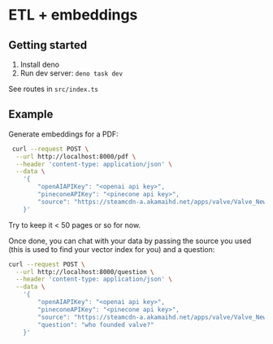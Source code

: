# ETL + embeddings


## Getting started

1. Install deno
1. Run dev server: `deno task dev`

See routes in `src/index.ts`

## Example

Generate embeddings for a PDF:
```bash
 curl --request POST \
  --url http://localhost:8000/pdf \
  --header 'content-type: application/json' \
  --data \
    '{
        "openAIAPIKey": "<openai api key>",
        "pineconeAPIKey": "<pinecone api key>",
        "source": "https://steamcdn-a.akamaihd.net/apps/valve/Valve_NewEmployeeHandbook.pdf"
    }'
```
Try to keep it < 50 pages or so for now.

Once done, you can chat with your data by passing the source you used (this is used to find your vector index for you) and a question:

```bash
curl --request POST \
  --url http://localhost:8000/question \
  --header 'content-type: application/json' \
  --data \
    '{
        "openAIAPIKey": "<openai api key>",
        "pineconeAPIKey": "<pinecone api key>",
        "source": "https://steamcdn-a.akamaihd.net/apps/valve/Valve_NewEmployeeHandbook.pdf",
        "question": "who founded valve?"
    }'
```

